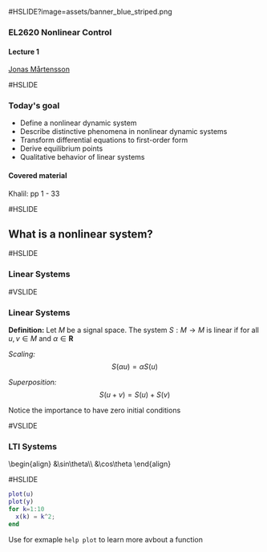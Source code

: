 #HSLIDE?image=assets/banner_blue_striped.png
### EL2620 Nonlinear Control

#### Lecture 1

[Jonas Mårtensson](mailto:jonas1@kth.se)

#HSLIDE

### Today's goal

- Define a nonlinear dynamic system
- Describe distinctive phenomena in nonlinear dynamic systems
- Transform differential equations to first-order form
- Derive equilibrium points
- Qualitative behavior of linear systems

#### Covered material 
Khalil: pp 1 - 33

#HSLIDE

## What is a nonlinear system?

#HSLIDE

### Linear Systems

#VSLIDE

### Linear Systems

**Definition:** Let $M$ be a signal
space. The system $S:M\rightarrow M$ is linear if for all $u,v\in M$ and $\alpha\in \mathbf{R}$

*Scaling:*
$$ S(\alpha u) = \alpha S(u) $$

*Superposition:*
$$
S(u+v)=S(u)+S(v)
$$

Notice the importance to have zero initial conditions

#VSLIDE

### LTI Systems

\\begin{align}
&\sin\theta\\\\
&\cos\theta
\\end{align}

#HSLIDE

```matlab
plot(u)
plot(y)
for k=1:10
  x(k) = k^2;
end
```
Use for exmaple `help plot` to learn more avbout a function
